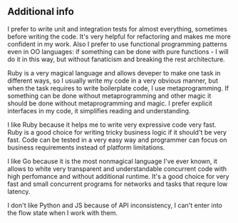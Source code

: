 ## Additional info
I prefer to write unit and integration tests for almost everything, sometimes before writing the code. It's very helpful
for refactoring and makes me more confident in my work. Also I prefer to use functional programming patterns even in
OO languages: if something can be done with pure functions - I will do it in this way, but without fanaticism
and breaking the rest architecture.

Ruby is a very magical language and allows deveper to make one task in different ways,
so I usually write my code in a very obvious manner, but when the task requires to write boilerplate code, I use metaprogramming.
If something can be done without metaprogramming and other magic it should be done without metaprogramming and magic. I prefer
explicit interfaces in my code, it simplifies reading and understanding.

I like Ruby because it helps me to write very expressive code very fast. Ruby is a good choice for writing tricky business
logic if it should't be very fast. Code can be tested in a very easy way and programmer can focus on business requirements
instead of platform limitations.

I like Go because it is the most nonmagical language I've ever known, it allows to white very transparent and understandable
concurrent code with high perfomance and without additional runtime. It's a good choice for very fast and small concurrent
programs for networks and tasks that requre low latency.

I don't like Python and JS because of API inconsistency, I can't enter into the flow state when I work with them.
